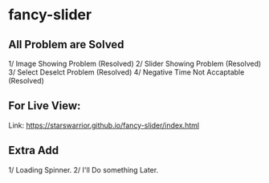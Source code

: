 # fancy-slider
## All Problem are Solved
1/ Image Showing Problem (Resolved)
2/ Slider Showing Problem (Resolved)
3/ Select Deselct Problem (Resolved)
4/ Negative Time Not Accaptable (Resolved)
## For Live View: 
Link: https://starswarrior.github.io/fancy-slider/index.html

## Extra Add
1/ Loading Spinner.
2/ I'll Do something Later.